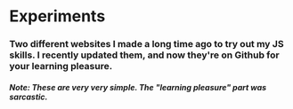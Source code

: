 # Experiments
### Two different websites I made a long time ago to try out my JS skills. I recently updated them, and now they're on Github for your learning pleasure.
##### Note: These are very very simple. The "learning pleasure" part was sarcastic.
